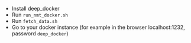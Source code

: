 * Install deep_docker
* Run `run_nmt_docker.sh`
* Run `fetch_data.sh`
* Go to your docker instance (for example in the browser localhost:1232, password `deep_docker`)
